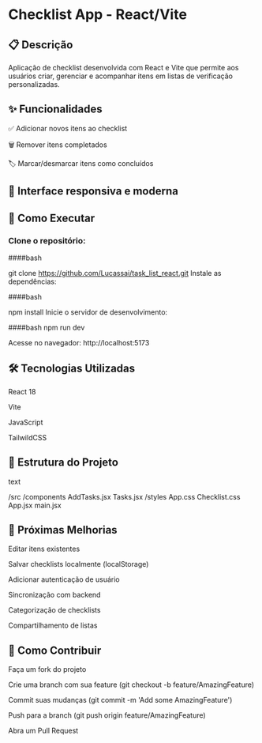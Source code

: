 # Checklist App - React/Vite

## 📋 Descrição

Aplicação de checklist desenvolvida com React e Vite que permite aos usuários criar, gerenciar e acompanhar itens em listas de verificação personalizadas.

## ✨ Funcionalidades

✅ Adicionar novos itens ao checklist

🗑️ Remover itens completados

<!--✏️  -->

🏷️ Marcar/desmarcar itens como concluídos

<!-- 📁  -->

## 🎨 Interface responsiva e moderna

## 🚀 Como Executar

### Clone o repositório:

####bash

git clone https://github.com/Lucassai/task_list_react.git
Instale as dependências:

####bash

npm install
Inicie o servidor de desenvolvimento:

####bash
npm run dev

Acesse no navegador:
http://localhost:5173


## 🛠️ Tecnologias Utilizadas
React 18

Vite

JavaScript

TailwildCSS

<!-- -->

## 📂 Estrutura do Projeto

text

/src 
  /components 
    AddTasks.jsx 
    Tasks.jsx 
  /styles 
    App.css 
    Checklist.css 
  App.jsx 
  main.jsx 
  
## 📌 Próximas Melhorias

Editar itens existentes

Salvar checklists localmente (localStorage)

Adicionar autenticação de usuário

Sincronização com backend

Categorização de checklists

Compartilhamento de listas

## 🤝 Como Contribuir
Faça um fork do projeto

Crie uma branch com sua feature (git checkout -b feature/AmazingFeature)

Commit suas mudanças (git commit -m 'Add some AmazingFeature')

Push para a branch (git push origin feature/AmazingFeature)

Abra um Pull Request
